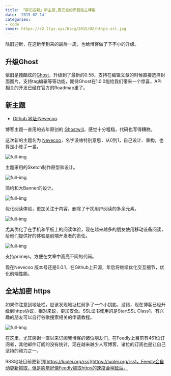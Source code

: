 ```yaml
---
title: 「辞旧迎新」新主题,更安全的罗磊独立博客
date: '2015-02-14'
categories:
- code
cover: https://c2.llyz.xyz/blog/2015/02/https-ssl.jpg
---
```


除旧迎新，在这新年到来的最后一周，也给博客做了下不小的升级。

## 升级Ghost

依旧是拽酷炫的[Ghost](https://ghost.org/)，升级到了最新的0.58，支持在编辑文章的时候直接选择封面图片，支持tag编辑等等功能，期待Ghost在1.0.0能给我们带来一个惊喜，API相关的开发已经在官方的Roadmap里了。

## 新主题

* [Github 地址:Nevecoo](https://github.com/foru17/nevecoo).

博客主题一直用的去年原创的 [Ghostwill](https://luolei.org/theme-ghostwill/)，感觉十分粗糙，代码也写得糟糕。

这次新的主题名为 [Nevecoo](https://github.com/foru17/nevecoo)，名字没啥特别意思，从0到1，自己设计、重构，也算是小练手一番。

![full-img](https://c2.llyz.xyz/blog/2015/02/nevecoo6.jpg)

主题采用的Sketch制作原型和设计。

![full-img](https://c2.llyz.xyz/blog/2015/02/nevecoo1.jpg)

简约和大Banner的设计。

![full-img](https://c2.llyz.xyz/blog/2015/02/nevecoo2.jpg)

优化阅读体验，更加关注于内容，删除了干扰用户阅读的多余元素。

![full-img](https://c2.llyz.xyz/blog/2015/02/nevecoo3.jpg)

尤其优化了在手机和平板上的阅读体验，现在越来越多的朋友使用移动设备阅读，给他们提供好的体验是前端开发者的责任。

![full-img](https://c2.llyz.xyz/blog/2015/02/nevecoo4.jpg)

支持primejs，方便在文章中高亮不同的代码。

现在Nevecoo 版本号还是0.0.1，在Github上开源，年后将继续优化交互细节，优化前端性能。

## 全站加密 https

如果你注意到地址栏，应该发现地址栏前多了一个小钥匙，没错，现在博客已经升级到https协议，相对来说，更加安全。SSL证书使用的是StartSSL Class1，有兴趣的朋友可以自行谷歌搜索相关的申请教程。

![full-img](https://c2.llyz.xyz/blog/2015/02/nevecoo7.jpg)

在这里，尤其感谢一直以来订阅我博客的诸位朋友们，在Feedly上目前有461位订阅者，其他邮件订阅的没有统计，现在越来越少人写博客，诸位的订阅也是让自己坚持的动力之一。

RSS地址目前更新到[https://luolei.org/rss](https://luolei.org/rss)，Feedly会自动更新抓取，但是感觉好像Feedly抓取https的速度会稍延后。
